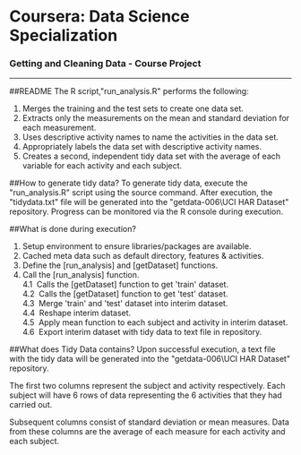 # Coursera: Data Science Specialization
### Getting and Cleaning Data  -  Course Project
--------------------------------------------------------------------------
##README
The R script,"run_analysis.R" performs the following:

1. Merges the training and the test sets to create one data set.
2. Extracts only the measurements on the mean and standard deviation for each measurement.
3. Uses descriptive activity names to name the activities in the data set.
4. Appropriately labels the data set with descriptive activity names.
5. Creates a second, independent tidy data set with the average of each variable for each activity and each subject.

##How to generate tidy data?
To generate tidy data, execute the "run_analysis.R" script using the source command. After execution, the "tidydata.txt" file will be generated into the "getdata-006\UCI HAR Dataset" repository. Progress can be monitored via the R console during execution.

##What is done during execution?
1. Setup environment to ensure libraries/packages are available.
2. Cached meta data such as default directory, features & activities.
3. Define the [run_analysis] and [getDataset] functions.
4. Call the [run_analysis] function.
<br>4.1&nbsp;&nbsp;Calls the [getDataset] function to get 'train' dataset.
<br>4.2&nbsp;&nbsp;Calls the [getDataset] function to get 'test' dataset.
<br>4.3&nbsp;&nbsp;Merge 'train' and 'test' dataset into interim dataset.
<br>4.4&nbsp;&nbsp;Reshape interim dataset.
<br>4.5&nbsp;&nbsp;Apply mean function to each subject and activity in interim dataset.
<br>4.6&nbsp;&nbsp;Export interim dataset with tidy data to text file in repository.

##What does Tidy Data contains?
Upon successful execution, a text file with the tidy data will be generated into the "getdata-006\UCI HAR Dataset" repository.

The first two columns represent the subject and activity respectively. Each subject will have 6 rows of data representing the 6 activities that they had carried out.

Subsequent columns consist of standard deviation or mean measures. Data from these columns are the average of each measure for each activity and each subject.
